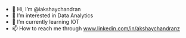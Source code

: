 - 👋 Hi, I’m @iakshaychandran
- 👀 I’m interested in Data Analytics
- 🌱 I’m currently learning IOT
- 📫 How to reach me through www.linkedin.com/in/akshaychandranz

<!---
iakshaychandran/iakshaychandran is a ✨ special ✨ repository because its `README.md` (this file) appears on your GitHub profile.
You can click the Preview link to take a look at your changes.
--->
